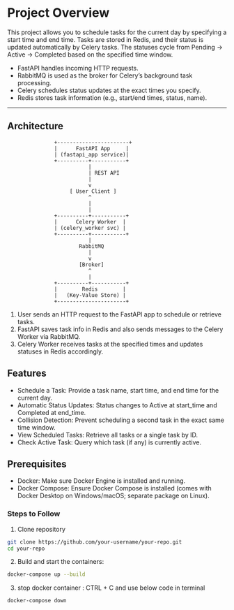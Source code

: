 # Project Overview
This project allows you to schedule tasks for the current day by specifying a start time and end time. Tasks are stored in Redis, and their status is updated automatically by Celery tasks. The statuses cycle from Pending → Active → Completed based on the specified time window.

- FastAPI handles incoming HTTP requests.
- RabbitMQ is used as the broker for Celery’s background task processing.
- Celery schedules status updates at the exact times you specify.
- Redis stores task information (e.g., start/end times, status, name).

<hr>

## Architecture

                   +-----------------------+
                   |      FastAPI App     |
                   | (fastapi_app service)|
                   +----------+-----------+
                              |
                              | REST API
                              |
                              v
                        [ User Client ]
                              ^
                              |
                              |
                   +----------+-----------+
                   |      Celery Worker  |
                   | (celery_worker svc) |
                   +----------+-----------+
                              |
                           RabbitMQ
                              |
                              v
                           [Broker]
                              ^
                              |
                   +----------+-----------+
                   |        Redis        |
                   |   (Key-Value Store) |
                   +----------------------+

1. User sends an HTTP request to the FastAPI app to schedule or retrieve tasks.
2. FastAPI saves task info in Redis and also sends messages to the Celery Worker via RabbitMQ.
3. Celery Worker receives tasks at the specified times and updates statuses in Redis accordingly.

## Features
- Schedule a Task: Provide a task name, start time, and end time for the current day.
- Automatic Status Updates: Status changes to Active at start_time and Completed at end_time.
- Collision Detection: Prevent scheduling a second task in the exact same time window.
- View Scheduled Tasks: Retrieve all tasks or a single task by ID.
- Check Active Task: Query which task (if any) is currently active.


## Prerequisites
- Docker: Make sure Docker Engine is installed and running.
- Docker Compose: Ensure Docker Compose is installed (comes with Docker Desktop on Windows/macOS; separate package on Linux).


### Steps to Follow
1. Clone repository
```bash
git clone https://github.com/your-username/your-repo.git
cd your-repo
```

2. Build and start the containers:
```bash
docker-compose up --build
```

3. stop docker container : CTRL + C and use below code in terminal
```bash
docker-compose down
```
